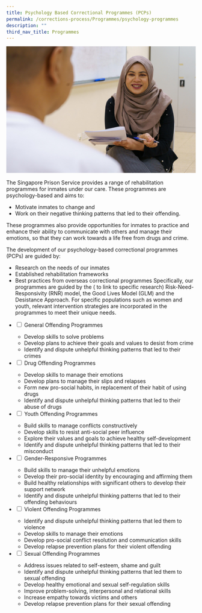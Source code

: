 ```yaml
---
title: Psychology Based Correctional Programmes (PCPs)
permalink: /corrections-process/Programmes/psychology-programmes
description: ""
third_nav_title: Programmes
---
```

![](/images/Rehabilitation/PCRD-2022-CRS-B4-2.jpg)

The Singapore Prison Service provides a range of rehabilitation programmes for inmates under our care. These programmes are psychology-based and aims to: 
* Motivate inmates to change and 
* Work on their negative thinking patterns that led to their offending. 

These programmes also provide opportunities for inmates to practice and enhance their ability to communicate with others and manage their emotions, so that they can work towards a life free from drugs and crime.
 
The development of our psychology-based correctional programmes (PCPs) are guided by: 
* Research on the needs of our inmates 
* Established rehabilitation frameworks
* Best practices from overseas correctional programmes
Specifically, our programmes are guided by the ( to link to specific research) Risk-Need-Responsivity (RNR) model, the Good Lives Model (GLM) and the Desistance Approach. For specific populations such as women and youth, relevant intervention strategies are incorporated in the programmes to meet their unique needs.

<ul class="jekyllcodex_accordion">
  <li>
    <input type="checkbox" id="accordion1">
    <label for="accordion1">General Offending Programmes</label>
    <div>
      <ul>
        <li>Develop skills to solve problems</li>
        <li>Develop plans to achieve their goals and values to desist from crime</li>
        <li>Identify and dispute unhelpful thinking patterns that led to their crimes</li>
      </ul>
    </div>
	</li>  
  <li>
    <input type="checkbox" id="accordion2">
    <label for="accordion2">Drug Offending Programmes</label>
    <div>
     <ul>
        <li>Develop skills to manage their emotions</li>
        <li>Develop plans to manage their slips and relapses</li>
        <li>Form new pro-social habits, in replacement of their habit of using drugs</li>
			 <li>Identify and dispute unhelpful thinking patterns that led to their abuse of drugs</li>
      </ul>
    </div>
  </li>
  <li>
    <input type="checkbox" id="accordion3">
    <label for="accordion3">Youth Offending Programmes</label>
    <div>
      <ul>
        <li>Build skills to manage conflicts constructively</li>
        <li>Develop skills to resist anti-social peer influence</li>
        <li>Explore their values and goals to achieve healthy self-development</li>
			 <li>Identify and dispute unhelpful thinking patterns that led to their misconduct</li>
      </ul>
    </div>
  </li>
  <li>
    <input type="checkbox" id="accordion4">
    <label for="accordion4">Gender-Responsive Programmes</label>
    <div>
      <ul>
        <li>Build skills to manage their unhelpful emotions</li>
        <li>Develop their pro-social identity by encouraging and affirming them</li>
        <li>Build healthy relationships with significant others to develop their support network</li>
				<li>Identify and dispute unhelpful thinking patterns that led to their offending behaviours</li>
      </ul>
    </div>
  </li>    
  <li>
    <input type="checkbox" id="accordion5">
    <label for="accordion5">Violent Offending Programmes</label>
    <div>
      <ul>
        <li>Identify and dispute unhelpful thinking patterns that led them to violence</li>
        <li>Develop skills to manage their emotions</li>
        <li>Develop pro-social conflict resolution and communication skills</li>
				<li>Develop relapse prevention plans for their violent offending</li>
      </ul>
    </div>
  </li>
  <li>
    <input type="checkbox" id="accordion6">
    <label for="accordion6">Sexual Offending Programmes</label>
    <div>
      <ul>
        <li>Address issues related to self-esteem, shame and guilt</li>
        <li>Identify and dispute unhelpful thinking patterns that led them to sexual offending</li>
        <li>Develop healthy emotional and sexual self-regulation skills</li>
				<li>Improve problem-solving, interpersonal and relational skills</li>
        <li>Increase empathy towards victims and others</li>
				<li>Develop relapse prevention plans for their sexual offending</li>
      </ul>
    </div>
  </li>
</ul>